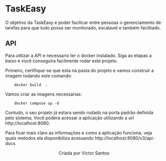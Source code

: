 
# TaskEasy


O objetivo da TaskEasy e poder facilicar entre pessoas o gerenciamento de tarefas para que tudo possa ser monitorado, escalavel e também facilitado.

## API

Para utilizar a API e necessario ter o docker instalado. Siga as etapas a baixo e você conseguira facilmente rodar este projeto.

Primeiro, certifique-se que esta na pasta do projeto e vamos construir a imagem rodando este comando:
```
    docker build  .
```

Vamos criar as imagens necessarias:

```
    docker compose up -d
```

Contudo, o seu projeto já estara sendo rodado na porta padrão definida pelo sistema, Você podera acessar a aplicação utilizando a url http://localhost:8080.


Para ficar mais claro as informações e como a aplicação funciona, veja quais metodos ela disponibiliza acessando http://localhost:8080/v3/api-docs
















<center>Criada por Victor Santos</center>